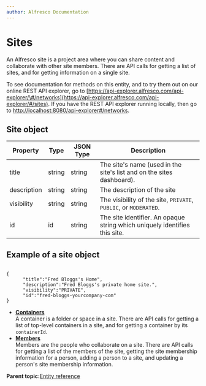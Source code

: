 ```yaml
---
author: Alfresco Documentation
---
```


# Sites

An Alfresco site is a project area where you can share content and collaborate with other site members. There are API calls for getting a list of sites, and for getting information on a single site.

To see documentation for methods on this entity, and to try them out on our online REST API explorer, go to [https://api-explorer.alfresco.com/api-explorer/\#/networks](https://api-explorer.alfresco.com/api-explorer/#/sites). If you have the REST API explorer running locally, then go to [http://localhost:8080/api-explorer\#/networks](http://localhost:8080/api-explorer/#/sites).

## Site object

|Property|Type|JSON Type|Description|
|--------|----|---------|-----------|
|title|string|string|The site's name \(used in the site's list and on the sites dashboard\).|
|description|string|string|The description of the site|
|visibility|string|string|The visibility of the site, `PRIVATE`, `PUBLIC`, or `MODERATED`.|
|id|id|string|The site identifier. An opaque string which uniquely identifies this site.|

## Example of a site object

```

{
      "title":"Fred Bloggs's Home",
      "description":"Fred Bloggs's private home site.",
      "visibility":"PRIVATE",
      "id":"fred-bloggs-yourcompany-com"
}        
```

-   **[Containers](../../../pra/1/concepts/pra-sites-containers.md)**  
 A container is a folder or space in a site. There are API calls for getting a list of top-level containers in a site, and for getting a container by its `containerId`.
-   **[Members](../../../pra/1/concepts/pra-sites-members.md)**  
 Members are the people who collaborate on a site. There are API calls for getting a list of the members of the site, getting the site membership information for a person, adding a person to a site, and updating a person's site membership information.

**Parent topic:**[Entity reference](../../../pra/1/concepts/pra-resources.md)

